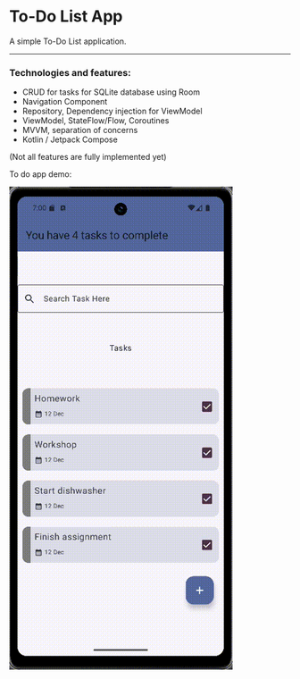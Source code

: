 # To-Do List App

A simple To-Do List application.

---

### Technologies and features:

- CRUD for tasks for SQLite database using Room 
- Navigation Component
- Repository, Dependency injection for ViewModel
- ViewModel, StateFlow/Flow, Coroutines
- MVVM, separation of concerns
- Kotlin / Jetpack Compose

(Not all features are fully implemented yet)

To do app demo:

![me](https://github.com/Kealeyl/To-do-list-app/blob/main/ToDoDemo.gif)
